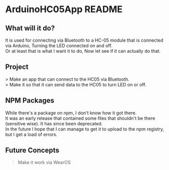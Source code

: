 # ArduinoHC05App README
<h2> What will it do? </h2>
It is used for connecting via Bluetooth to a HC-05 module that is connected via Arduino, Turning the LED connected on and off. <br>
Or at least that is what I want it to do, Now let see if it can actually do that.

<h2> Project </h2>
 > Make an app that can connect to the HC05 via Bluetooth. <br>
 > Make it so that it can send data to the HC05 to turn LED on or off.

<h2> NPM Packages </h2>
 
 While there's a package on npm, I don't know how it got there.<br> It was an early release that contained some files that shouldn't be there (sensitive wise). It has since been deprecated. <br>
 In the future I hope that I can manage to get it to upload to the npm registry, but I get a load of errors.
 

<h2> Future Concepts </h2>

 >Make it work via WearOS
